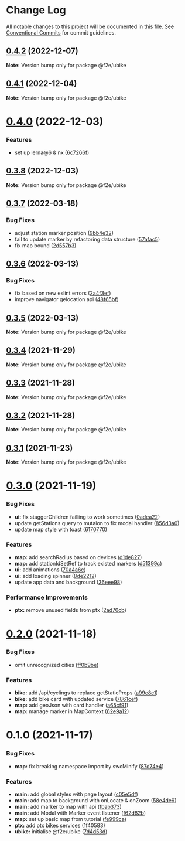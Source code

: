 # Change Log

All notable changes to this project will be documented in this file.
See [Conventional Commits](https://conventionalcommits.org) for commit guidelines.

## [0.4.2](https://github.com/Howard86/f2e-2011/compare/@f2e/ubike@0.4.1...@f2e/ubike@0.4.2) (2022-12-07)

**Note:** Version bump only for package @f2e/ubike

## [0.4.1](https://github.com/Howard86/f2e-2011/compare/@f2e/ubike@0.4.0...@f2e/ubike@0.4.1) (2022-12-04)

**Note:** Version bump only for package @f2e/ubike

# [0.4.0](https://github.com/Howard86/f2e-2011/compare/@f2e/ubike@0.3.8...@f2e/ubike@0.4.0) (2022-12-03)

### Features

- set up lerna@6 & nx ([6c7266f](https://github.com/Howard86/f2e-2011/commit/6c7266f91199869751c0bddd546183fad608d07b))

## [0.3.8](https://github.com/Howard86/f2e-2011/compare/@f2e/ubike@0.3.7...@f2e/ubike@0.3.8) (2022-12-03)

**Note:** Version bump only for package @f2e/ubike

## [0.3.7](https://github.com/Howard86/f2e-2011/compare/@f2e/ubike@0.3.6...@f2e/ubike@0.3.7) (2022-03-18)

### Bug Fixes

- adjust station marker position ([9bb4e32](https://github.com/Howard86/f2e-2011/commit/9bb4e3283dcb0e5bacc92b96e0a61fa63e1f97ae))
- fail to update marker by refactoring data structure ([57afac5](https://github.com/Howard86/f2e-2011/commit/57afac574dd508d77c4f3ea24a40d61befceb258))
- fix map bound ([2d557b3](https://github.com/Howard86/f2e-2011/commit/2d557b388cb7c604f63a00549a8090816c18b363))

## [0.3.6](https://github.com/Howard86/f2e-2011/compare/@f2e/ubike@0.3.5...@f2e/ubike@0.3.6) (2022-03-13)

### Bug Fixes

- fix based on new eslint errors ([2a4f3ef](https://github.com/Howard86/f2e-2011/commit/2a4f3ef5221e9be286cf91fa4d69fd8ba7f431ce))
- improve navigator gelocation api ([48f65bf](https://github.com/Howard86/f2e-2011/commit/48f65bf07710601cbf1b6d9f53b71f0c1fae645e))

## [0.3.5](https://github.com/Howard86/f2e-2011/compare/@f2e/ubike@0.3.4...@f2e/ubike@0.3.5) (2022-03-13)

**Note:** Version bump only for package @f2e/ubike

## [0.3.4](https://github.com/Howard86/f2e-2011/compare/@f2e/ubike@0.3.3...@f2e/ubike@0.3.4) (2021-11-29)

**Note:** Version bump only for package @f2e/ubike

## [0.3.3](https://github.com/Howard86/f2e-2011/compare/@f2e/ubike@0.3.2...@f2e/ubike@0.3.3) (2021-11-28)

**Note:** Version bump only for package @f2e/ubike

## [0.3.2](https://github.com/Howard86/f2e-2011/compare/@f2e/ubike@0.3.1...@f2e/ubike@0.3.2) (2021-11-28)

**Note:** Version bump only for package @f2e/ubike

## [0.3.1](https://github.com/Howard86/f2e-2011/compare/@f2e/ubike@0.3.0...@f2e/ubike@0.3.1) (2021-11-23)

**Note:** Version bump only for package @f2e/ubike

# [0.3.0](https://github.com/Howard86/f2e-2011/compare/@f2e/ubike@0.2.0...@f2e/ubike@0.3.0) (2021-11-19)

### Bug Fixes

- **ui:** fix staggerChildren failling to work sometimes ([0adea22](https://github.com/Howard86/f2e-2011/commit/0adea222db675509790b2822fb4ea87d8ad9ced2))
- update getStations query to mutaion to fix modal handler ([856d3a0](https://github.com/Howard86/f2e-2011/commit/856d3a00706b1c464053362614541c153f9baf25))
- update map style with toast ([6170770](https://github.com/Howard86/f2e-2011/commit/6170770e6f5489a7e4726e88ed9c7b3be629770e))

### Features

- **map:** add searchRadius based on devices ([d1de827](https://github.com/Howard86/f2e-2011/commit/d1de8271217bf78ac6dc2cf166ebcd147f611b9e))
- **map:** add stationIdSetRef to track existed markers ([d51399c](https://github.com/Howard86/f2e-2011/commit/d51399cdcfbcfd1afa0aec7e8e99a255a1ba709a))
- **ui:** add animations ([70a4a6c](https://github.com/Howard86/f2e-2011/commit/70a4a6c0242eb770242900564cff2befd7217b5f))
- **ui:** add loading spinner ([8de2212](https://github.com/Howard86/f2e-2011/commit/8de221288c4aab393993af5d8ed51e330d09c91c))
- update app data and background ([36eee98](https://github.com/Howard86/f2e-2011/commit/36eee98e9e8962ee1119a0f18859b1e2e2fcaeb6))

### Performance Improvements

- **ptx:** remove unused fields from ptx ([2ad70cb](https://github.com/Howard86/f2e-2011/commit/2ad70cb1d7fee02deff594f500aaf8d5ad5b0566))

# [0.2.0](https://github.com/Howard86/f2e-2011/compare/@f2e/ubike@0.1.0...@f2e/ubike@0.2.0) (2021-11-18)

### Bug Fixes

- omit unrecognized cities ([ff0b9be](https://github.com/Howard86/f2e-2011/commit/ff0b9be55af1d2078df7e8ac8ba5c4057fb44b2d))

### Features

- **bike:** add /api/cyclings to replace getStaticProps ([a99c8c1](https://github.com/Howard86/f2e-2011/commit/a99c8c157f7ff3d64b5b5eca34f5c95b9ce2c3e1))
- **bike:** add bike card with updated service ([7861cef](https://github.com/Howard86/f2e-2011/commit/7861cef11689a2a9b1435d6fb5835888971a65b9))
- **map:** add geoJson with card handler ([a65cf91](https://github.com/Howard86/f2e-2011/commit/a65cf9160734952de0066ec122954389449ef2de))
- **map:** manage marker in MapContext ([62e9a12](https://github.com/Howard86/f2e-2011/commit/62e9a1252393005df982c5f04c4c3b9035fde5c3))

# 0.1.0 (2021-11-17)

### Bug Fixes

- **map:** fix breaking namespace import by swcMinify ([87d74e4](https://github.com/Howard86/f2e-2011/commit/87d74e420f3710b4a38a6c586850a239fb3eabc5))

### Features

- **main:** add global styles with page layout ([c05e5df](https://github.com/Howard86/f2e-2011/commit/c05e5df901afc0190f86dbaf294cbd5bb894a236))
- **main:** add map to background with onLocate & onZoom ([58e4de9](https://github.com/Howard86/f2e-2011/commit/58e4de9832a3fd4906714381ed2371ef58667b2a))
- **main:** add marker to map with api ([fbab373](https://github.com/Howard86/f2e-2011/commit/fbab373b406197341b91a077c91552c656ff5a22))
- **main:** add Modal with Marker event listener ([f62d82b](https://github.com/Howard86/f2e-2011/commit/f62d82b1bdca730e4bffd7645667dd8c6fb9be74))
- **map:** set up basic map from tutorial ([fe999ca](https://github.com/Howard86/f2e-2011/commit/fe999ca2c8673b59d89c5572cd6ba5050a8618ac))
- **ptx:** add ptx bikes services ([1f40583](https://github.com/Howard86/f2e-2011/commit/1f40583c63f976697406ddf9cdcc941c6847712e))
- **ubike:** initialise @f2e/ubike ([7d4d53d](https://github.com/Howard86/f2e-2011/commit/7d4d53dc635cb832fb9ea40835f4360d0f4a128a))
